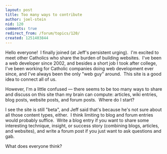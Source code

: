 ```yaml
---
layout: post
title: Too many ways to contribute
author: joel-stein
nid: 120
comments: true
redirect_from: /forum/topics/120/
created: 1251403844
---
```

<p>Hello everyone! &nbsp;I finally joined (at Jeff's persistent urging). &nbsp;I'm excited to meet other Catholics who share the burden of building websites. &nbsp;I've been a web developer since 2002, and besides a short job I took after college, I've been working for Catholic companies doing web development ever since, and I've always been the only &quot;web guy&quot; around. &nbsp;This site is a good idea to connect all of us.</p>
<p>However, I'm a little confused &mdash; there seems to be too many ways to share and discuss on this site than my brain can compute: articles, wiki entries, blog posts, website posts, and forum posts. &nbsp;Where do I start?</p>
<p>I see the site is still &quot;beta&quot;, and Jeff said that's because he's not sure about all those content types, either. &nbsp;I think limiting to blog and forum entries would probably suffice. &nbsp;Write a blog entry if you want to share some interesting technique, insight, or success story (combining blogs, articles, and websites), and write a forum post if you just want to ask questions and gab.</p>
<p>What does everyone think?</p>
